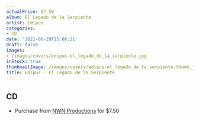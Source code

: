 ```yaml
---
actualPrice: $7.50
album: El Legado de la Serpiente
artist: Edipus
categories:
- CD
date: '2021-06-29T15:06:21'
draft: false
images:
- /images/covers/edipus-el_legado_de_la_serpiente.jpg
inStock: true
thumbnailImage: /images/covers/edipus-el_legado_de_la_serpiente-thumb.jpg
title: Edipus - El Legado de la Serpiente
---
```


## CD
* Purchase from [NWN Productions](http://shop.nwnprod.com/index.php?route=product/product&path=93&product_id=6855&sort=pd.name&order=ASC) for $7.50
